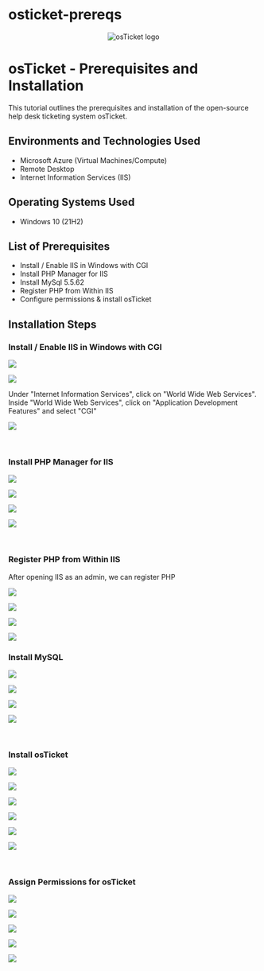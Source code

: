 # osticket-prereqs

<p align="center">
<img src="https://i.imgur.com/Clzj7Xs.png" alt="osTicket logo"/>
</p>

<h1>osTicket - Prerequisites and Installation</h1>
This tutorial outlines the prerequisites and installation of the open-source help desk ticketing system osTicket.<br />


<h2>Environments and Technologies Used</h2>

- Microsoft Azure (Virtual Machines/Compute)
- Remote Desktop
- Internet Information Services (IIS)

<h2>Operating Systems Used </h2>

- Windows 10</b> (21H2)

<h2>List of Prerequisites</h2>

- Install / Enable IIS in Windows with CGI
- Install PHP Manager for IIS
- Install MySql 5.5.62
- Register PHP from Within IIS
- Configure permissions & install osTicket

<h2>Installation Steps</h2>

<h3> Install / Enable IIS in Windows with CGI </h3>
<p>
<img src="https://github.com/gaelle-talangai/osticket-prereqs/blob/main/IIS1.png?raw=true"/>
</p>
<p>
<img src="https://github.com/gaelle-talangai/osticket-prereqs/blob/main/IIS2.png?raw=true"/>
</p>

<p> Under "Internet Information Services", click on "World Wide Web Services". Inside "World Wide Web Services", click on "Application Development Features" and select "CGI" </p>
<p>
<img src="https://github.com/gaelle-talangai/osticket-prereqs/blob/main/IIS3.png?raw=true"/>
</p>

<br />

<h3> Install PHP Manager for IIS</h3>
<p>
<img src="https://github.com/gaelle-talangai/osticket-prereqs/blob/main/PHP3.png"/>
</p>
<p>
<img src="https://github.com/gaelle-talangai/osticket-prereqs/blob/main/PHP4.png"/>
</p>
<p>
<img src="https://github.com/gaelle-talangai/osticket-prereqs/blob/main/PHP5.png"/>
</p>
<p>
<img src="https://github.com/gaelle-talangai/osticket-prereqs/blob/main/PHP6.png"/>
</p>

<br />

<h3> Register PHP from Within IIS</h3>

<p> After opening IIS as an admin, we can register PHP </p>
<p>
<img src="https://github.com/gaelle-talangai/osticket-prereqs/blob/main/PHP7.png"/>
</p>
<p>
<img src="https://github.com/gaelle-talangai/osticket-prereqs/blob/main/PHP8.png"/>
</p>
<p>
<img src="https://github.com/gaelle-talangai/osticket-prereqs/blob/main/PHP9.png"/>
</p>
<p>
<img src="https://github.com/gaelle-talangai/osticket-prereqs/blob/main/PHP10.png"/>
</p>


<h3> Install MySQL </h3
<p>
<img src="https://github.com/gaelle-talangai/osticket-prereqs/blob/main/mySQL1.png?raw=true"/>
</p>
<p>
<img src="https://github.com/gaelle-talangai/osticket-prereqs/blob/main/mySQL2.png?raw=true"/>
</p>
<p>
<img src="https://github.com/gaelle-talangai/osticket-prereqs/blob/main/mySQL3.png?raw=true"/>
</p>
<p>
<img src="https://github.com/gaelle-talangai/osticket-prereqs/blob/main/mySQL4.png?raw=true"/>
</p>  

<br />

<h3> Install osTicket </h3>

<p>
<img src="https://github.com/gaelle-talangai/osticket-prereqs/blob/main/Ost1.png"/>
</p>
<p>
<img src="https://github.com/gaelle-talangai/osticket-prereqs/blob/main/Ost2.png"/>
</p>
<p>
<img src="https://github.com/gaelle-talangai/osticket-prereqs/blob/main/Ost3.png"/>
</p>
<p>
<img src="https://github.com/gaelle-talangai/osticket-prereqs/blob/main/Ost4.png"/>
</p>  
<p>
<img src="https://github.com/gaelle-talangai/osticket-prereqs/blob/main/Ost5.png"/>
</p>  
<p>
<img src="https://github.com/gaelle-talangai/osticket-prereqs/blob/main/Ost6.png"/>
</p>  

<br />

<h3> Assign Permissions for osTicket </h3>

<p>
<img src="https://github.com/gaelle-talangai/osticket-prereqs/blob/main/OST9.png"/>
</p>
<p>
<img src="https://github.com/gaelle-talangai/osticket-prereqs/blob/main/Ost11.png"/>
</p>
<p>
<img src="https://github.com/gaelle-talangai/osticket-prereqs/blob/main/Ost12.png"/>
</p>
<p>
<img src="https://github.com/gaelle-talangai/osticket-prereqs/blob/main/Ost13.png"/>
</p>  
<p>
<img src="https://github.com/gaelle-talangai/osticket-prereqs/blob/main/Ost14.png"/>
</p>  





